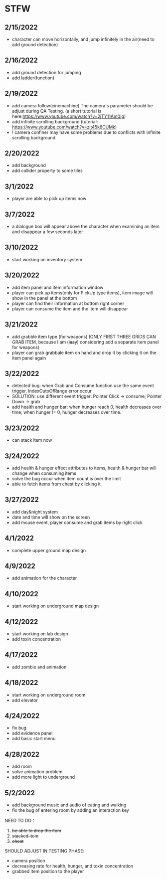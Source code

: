 # STFW

## 2/15/2022
- character can move horizontally, and jump infinitely in the air(need to add ground detection)

## 2/16/2022
- add ground detection for jumping
- add ladder(function)


## 2/19/2022
- add camera follow(cinemachine)
The camera's parameter should be adjust during QA Testing. (a short tutorial is here:https://www.youtube.com/watch?v=2jTY11Am0Ig)
- add infinite scrolling background (tutorial: https://www.youtube.com/watch?v=zit45k6CUMk)
- ! camera confiner may have some problems due to conflicts with infinite scrolling background


## 2/20/2022
- add background
- add collider property to some tiles

## 3/1/2022
- player are able to pick up items now 

## 3/7/2022
- a dialogue box will appear above the character when examining an item and disappear a few seconds later


## 3/10/2022
- start working on inventory system

## 3/20/2022
- add item panel and item information window
- player can pick up items(only for PickUp type items), item image will show in the panel at the bottom
- player can find their information at bottom right corner
- player can consume the item and the item will disappear

## 3/21/2022
- add grabble item type (for weapons) (ONLY FIRST THREE GRIDS CAN GRAB ITEM, because I am (~~lazy~~) considering add a separate item panel for weapons)
- player can grab grabbale item on hand and drop it by clicking it on the item panel again 

## 3/22/2022
- detected bug: when Grab and Consume function use the same event trigger, IndexOutoOfRange error occur
- SOLUTION: use different event trigger: Pointer Click -> consume; Pointer Down -> grab
- add health and hunger bar: when hunger reach 0, health decreases over time; when hunger != 0, hunger decreases over time.

## 3/23/2022
- can stack item now


## 3/24/2022
- add health & hunger effect attributes to items, health & hunger bar will change when consuming items
- solve the bug occur when item count is over the limit
- able to fetch items from chest by clicking it

## 3/27/2022
- add day&night system
- date and time will show on the screen
- add mouse event, player consume and grab items by right click

## 4/1/2022
- complete upper ground map design

## 4/9/2022
- add animation for the character

## 4/10/2022
- start working on underground map design

## 4/12/2022
- start working on lab design
- add toxin concentration

## 4/17/2022
- add zombie and animation

## 4/18/2022
- start working on underground room
- add elevator

## 4/24/2022
- fix bug
- add evidence panel
- add basic start menu


## 4/28/2022
- add room
- solve animation problem
- add more light to underground

## 5/2/2022
- add background music and audio of eating and walking
- fix the bug of entering room by adding an interaction key


NEED TO DO：
 1. ~~be able to drop the item~~
 2. ~~stacked item~~
 3. ~~chest~~

SHOULD ADJUST IN TESTING PHASE:
- camera position
- decreasing rate for health, hunger, and toxin concentration
- grabbed item position to the player
